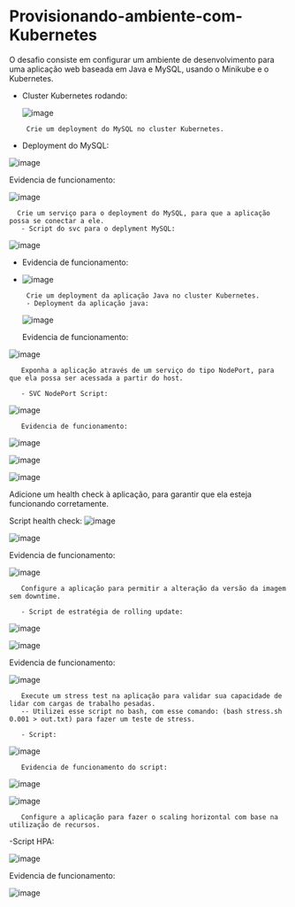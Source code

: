# Provisionando-ambiente-com-Kubernetes

O desafio consiste em configurar um ambiente de desenvolvimento para uma aplicação web baseada em Java e MySQL, usando o Minikube e o Kubernetes.

- Cluster Kubernetes rodando:

  ![image](https://github.com/AldrigeJunior/Provisionando-ambiente-com-Kubernetes/assets/133812087/ba791021-1908-486f-9f30-e2cea9c0c8b1)

       Crie um deployment do MySQL no cluster Kubernetes. 
- Deployment do MySQL:

![image](https://github.com/AldrigeJunior/Provisionando-ambiente-com-Kubernetes/assets/133812087/02d0b042-9db4-4e10-9147-68ae30c0c851)

Evidencia de funcionamento:

![image](https://github.com/AldrigeJunior/Provisionando-ambiente-com-Kubernetes/assets/133812087/27662ebb-f9c2-46e1-86ff-5d39ce241502)

      Crie um serviço para o deployment do MySQL, para que a aplicação possa se conectar a ele. 
       - Script do svc para o deplyment MySQL:
![image](https://github.com/AldrigeJunior/Provisionando-ambiente-com-Kubernetes/assets/133812087/4342117c-b6b9-4698-81d3-7b9746b61edf)

- Evidencia de funcionamento:
- ![image](https://github.com/AldrigeJunior/Provisionando-ambiente-com-Kubernetes/assets/133812087/4f2b3253-49ca-4042-acdf-d243127aadfc)

       Crie um deployment da aplicação Java no cluster Kubernetes. 
       - Deployment da aplicação java:

  ![image](https://github.com/AldrigeJunior/Provisionando-ambiente-com-Kubernetes/assets/133812087/53561444-7627-4720-b5c8-eeca44f2832d)

  Evidencia de funcionamento:

  
![image](https://github.com/AldrigeJunior/Provisionando-ambiente-com-Kubernetes/assets/133812087/ce718239-4b35-4857-8127-e538c55c9c91)

       Exponha a aplicação através de um serviço do tipo NodePort, para que ela possa ser acessada a partir do host.
        
       - SVC NodePort Script:

![image](https://github.com/AldrigeJunior/Provisionando-ambiente-com-Kubernetes/assets/133812087/7f1dc02d-71c6-4e6b-ac48-4523dc5ac033)


       Evidencia de funcionamento:

![image](https://github.com/AldrigeJunior/Provisionando-ambiente-com-Kubernetes/assets/133812087/d8b3e515-15f1-42a8-8d19-aae0b9fc467a)

![image](https://github.com/AldrigeJunior/Provisionando-ambiente-com-Kubernetes/assets/133812087/f4d475e1-97fd-49bf-af03-d9d529913140)

![image](https://github.com/AldrigeJunior/Provisionando-ambiente-com-Kubernetes/assets/133812087/ba71ea99-98e3-4f42-bef4-0abe90872b17)


Adicione um health check à aplicação, para garantir que ela esteja funcionando corretamente. 

 Script health check:
 ![image](https://github.com/AldrigeJunior/Provisionando-ambiente-com-Kubernetes/assets/133812087/fccbe525-9cf9-48d9-aeb5-fea00ad4d5d1)

![image](https://github.com/AldrigeJunior/Provisionando-ambiente-com-Kubernetes/assets/133812087/eac21d74-ee60-4404-8797-3ab181b1693f)

Evidencia de funcionamento:

![image](https://github.com/AldrigeJunior/Provisionando-ambiente-com-Kubernetes/assets/133812087/e064d907-e17e-4603-bee9-e0224f0a0d85)

       Configure a aplicação para permitir a alteração da versão da imagem sem downtime. 
       
       - Script de estratégia de rolling update:
       
![image](https://github.com/AldrigeJunior/Provisionando-ambiente-com-Kubernetes/assets/133812087/42e04b78-d70a-40e5-a340-ad4239321e96)

   ![image](https://github.com/AldrigeJunior/Provisionando-ambiente-com-Kubernetes/assets/133812087/990c4bd9-244d-499c-939e-8ac8de5a6fbf)


Evidencia de funcionamento:

![image](https://github.com/AldrigeJunior/Provisionando-ambiente-com-Kubernetes/assets/133812087/52e3cf8e-77a9-458b-8718-85dcba278bbd)

       Execute um stress test na aplicação para validar sua capacidade de lidar com cargas de trabalho pesadas. 
       -- Utilizei esse script no bash, com esse comando: (bash stress.sh 0.001 > out.txt) para fazer um teste de stress.

       - Script:
![image](https://github.com/AldrigeJunior/Provisionando-ambiente-com-Kubernetes/assets/133812087/d8416eb3-f5ea-4574-862a-4a40916b6d87)



       Evidencia de funcionamento do script:
![image](https://github.com/AldrigeJunior/Provisionando-ambiente-com-Kubernetes/assets/133812087/61813a8f-decc-40b2-b3bb-c05301f221f4)



![image](https://github.com/AldrigeJunior/Provisionando-ambiente-com-Kubernetes/assets/133812087/0206f421-353d-4675-9c9e-c0524d25d052)


       Configure a aplicação para fazer o scaling horizontal com base na utilização de recursos. 
-Script HPA:

![image](https://github.com/AldrigeJunior/Provisionando-ambiente-com-Kubernetes/assets/133812087/7dc4a641-664f-479e-9841-e39157da9191)


Evidencia de funcionamento:

![image](https://github.com/AldrigeJunior/Provisionando-ambiente-com-Kubernetes/assets/133812087/b66b9e2e-4335-40a3-a6e8-470bd060f53a)
